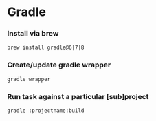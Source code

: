 # Gradle

### Install via brew
```shell
brew install gradle@6|7|8
```

### Create/update gradle wrapper
```shell
gradle wrapper
```

### Run task against a particular [sub]project
```shell
gradle :projectname:build
```
